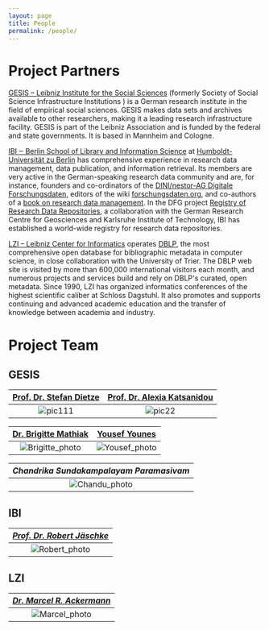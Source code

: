 ```yaml
---
layout: page
title: People
permalink: /people/
---
```


# Project Partners

[GESIS – Leibniz Institute for the Social
Sciences](https://www.gesis.org/) (formerly Society of Social Science
Infrastructure Institutions ) is a German research institute in the
field of empirical social sciences. GESIS makes data sets and archives
available to other researchers, making it a leading research
infrastructure facility.  GESIS is part of the Leibniz Association and
is funded by the federal and state governments. It is based in
Mannheim and Cologne.

[IBI ‒ Berlin School of Library and Information
Science](https://www.ibi.hu-berlin.de/) at [Humboldt-Universität zu
Berlin](https://www.hu-berlin.de/) has comprehensive experience in
research data management, data publication, and information
retrieval. Its members are very active in the German-speaking research
data community and are, for instance, founders and co-ordinators of
the [DINI/nestor-AG Digitale
Forschungsdaten](https://dini.de/ag/dininestor-ag-forschungsdaten/),
editors of the wiki
[forschungsdaten.org](https://forschungsdaten.org), and co-authors of
a [book on research data
management](https://handbuch.tib.eu/w/Lehrbuch_Forschungsdatenmanagement). In
the DFG project [Registry of Research Data
Repositories](https://re3data.org), a collaboration with the German
Research Centre for Geosciences and Karlsruhe Institute of Technology,
IBI has established a world-wide registry for research data
repositories.

[LZI – Leibniz Center for Informatics](https://www.dagstuhl.de/)
operates [DBLP](https://dblp.org/), the most comprehensive open
database for bibliographic metadata in computer science, in close
collaboration with the University of Trier. The DBLP web site is
visited by more than 600,000 international visitors each month, and
numerous projects and services build and rely on DBLP's curated, open
metadata.  Since 1990, LZI has organized informatics conferences of
the highest scientific caliber at Schloss Dagstuhl. It also promotes
and supports continuing and advanced academic education and the
transfer of knowledge between academia and industry.


# Project Team

## GESIS

[Prof. Dr. Stefan Dietze ](https://www.gesis.org/en/institute/staff/person/stefan.dietze)             |  [Prof. Dr. Alexia Katsanidou ](https://www.gesis.org/en/institute/staff/person/alexia.katsanidou)
:-------------------------:|:-------------------------:
![pic111](https://gris.gesis.org/files/photos/1061.jpg)  |  ![pic22](https://gris.gesis.org/files/photos/683.jpg)

[Dr. Brigitte Mathiak](https://www.gesis.org/en/institute/staff/person/brigitte.mathiak)             |  [Yousef Younes ](https://www.gesis.org/institut/mitarbeiterverzeichnis/person/Yousef.Younes)
:-------------------------:|:-------------------------:
![Brigitte_photo](https://gris.gesis.org/files/photos/684.jpg)  |  ![Yousef_photo](https://gris.gesis.org/files/photos/1161.jpg)

| *Chandrika Sundakampalayam Paramasivam* |
|:-------------------------:|
|![Chandu_photo](/images/Chandu_photo.png)|


## IBI

| *[Prof. Dr. Robert Jäschke](https://amor.cms.hu-berlin.de/~jaeschkr/)* |
|:-------------------------:|
|![Robert_photo](https://amor.cms.hu-berlin.de/~jaeschkr/img/me.jpg)|


## LZI

| *[Dr. Marcel R. Ackermann](https://www.dagstuhl.de/ueber-dagstuhl/organisation/marcel-r-ackermann/)* |
|:-------------------------:|
|![Marcel_photo](https://www.dagstuhl.de/typo3temp/pics/fa14e006f0.jpg)|
